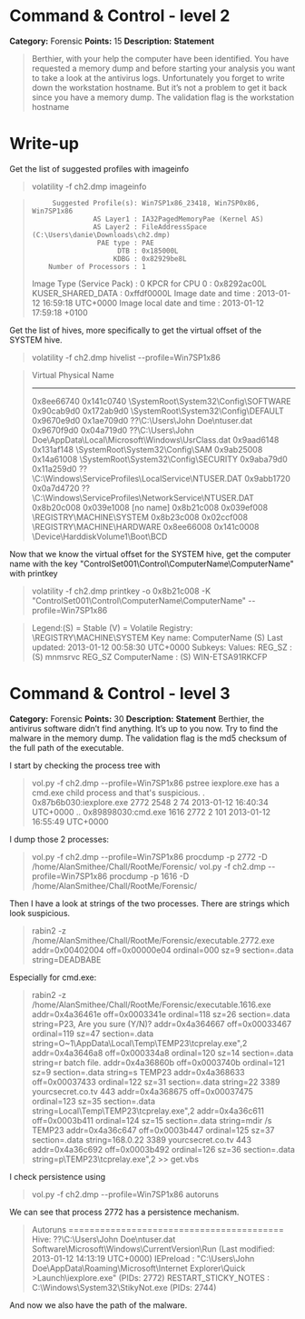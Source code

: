 # Command & Control - level 2
**Category:** Forensic **Points:** 15 **Description:**
**Statement**
> Berthier, with your help the computer have been identified. You have requested a memory dump and before starting your analysis you want to take a look at the antivirus logs. Unfortunately you forget to write down the workstation hostname. But it’s not a problem to get it back since you have a memory dump.
The validation flag is the workstation hostname

# Write-up


Get the list of suggested profiles with imageinfo

> volatility -f ch2.dmp imageinfo



>          Suggested Profile(s): Win7SP1x86_23418, Win7SP0x86, Win7SP1x86
>                    AS Layer1 : IA32PagedMemoryPae (Kernel AS)
>                    AS Layer2 : FileAddressSpace (C:\Users\danie\Downloads\ch2.dmp)
>                     PAE type : PAE
>                          DTB : 0x185000L
>                         KDBG : 0x82929be8L
>         Number of Processors : 1
>    Image Type (Service Pack) : 0
>               KPCR for CPU 0 : 0x8292ac00L
>            KUSER_SHARED_DATA : 0xffdf0000L
>          Image date and time : 2013-01-12 16:59:18 UTC+0000
>    Image local date and time : 2013-01-12 17:59:18 +0100



Get the list of hives, more specifically to get the virtual offset of the SYSTEM hive.
>volatility -f ch2.dmp hivelist --profile=Win7SP1x86


>Virtual    Physical   Name
>---------- ---------- ----
>0x8ee66740 0x141c0740 \SystemRoot\System32\Config\SOFTWARE
>0x90cab9d0 0x172ab9d0 \SystemRoot\System32\Config\DEFAULT
>0x9670e9d0 0x1ae709d0 \??\C:\Users\John Doe\ntuser.dat
>0x9670f9d0 0x04a719d0 \??\C:\Users\John Doe\AppData\Local\Microsoft\Windows\UsrClass.dat
>0x9aad6148 0x131af148 \SystemRoot\System32\Config\SAM
>0x9ab25008 0x14a61008 \SystemRoot\System32\Config\SECURITY
>0x9aba79d0 0x11a259d0 \??\C:\Windows\ServiceProfiles\LocalService\NTUSER.DAT
>0x9abb1720 0x0a7d4720 \??\C:\Windows\ServiceProfiles\NetworkService\NTUSER.DAT
>0x8b20c008 0x039e1008 [no name]
>0x8b21c008 0x039ef008 \REGISTRY\MACHINE\SYSTEM
>0x8b23c008 0x02ccf008 \REGISTRY\MACHINE\HARDWARE
>0x8ee66008 0x141c0008 \Device\HarddiskVolume1\Boot\BCD


Now that we know the virtual offset for the SYSTEM hive, get the computer name with the key "ControlSet001\Control\ComputerName\ComputerName" with printkey

> volatility -f ch2.dmp printkey -o 0x8b21c008 -K "ControlSet001\Control\ComputerName\ComputerName" --profile=Win7SP1x86



> Legend:(S) = Stable (V) = Volatile
> Registry: \REGISTRY\MACHINE\SYSTEM
> Key name: ComputerName (S)
> Last updated: 2013-01-12 00:58:30 UTC+0000
> Subkeys:
> Values:
> REG_SZ                        : (S) mnmsrvc 
> REG_SZ        ComputerName    : (S) WIN-ETSA91RKCFP


# Command & Control - level 3
**Category:** Forensic **Points:** 30 **Description:**
**Statement**
Berthier, the antivirus software didn’t find anything. It’s up to you now. Try to find the malware in the memory dump. The validation flag is the md5 checksum of the full path of the executable.

I start by checking the process tree with

> vol.py -f ch2.dmp --profile=Win7SP1x86 pstree
> iexplore.exe has a cmd.exe child process and that's suspicious.
> . 0x87b6b030:iexplore.exe                            2772   2548      2     74 2013-01-12 16:40:34 UTC+0000
> .. 0x89898030:cmd.exe                                1616   2772      2    101 2013-01-12 16:55:49 UTC+0000


I dump those 2 processes:

> vol.py -f ch2.dmp --profile=Win7SP1x86 procdump -p 2772 -D /home/AlanSmithee/Chall/RootMe/Forensic/
> vol.py -f ch2.dmp --profile=Win7SP1x86 procdump -p 1616 -D /home/AlanSmithee/Chall/RootMe/Forensic/

Then I have a look at strings of the two processes.
There are strings which look suspicious.
> rabin2 -z /home/AlanSmithee/Chall/RootMe/Forensic/executable.2772.exe
> addr=0x00402004 off=0x00000e04 ordinal=000 sz=9 section=.data string=DEADBABE


Especially for cmd.exe:

> rabin2 -z /home/AlanSmithee/Chall/RootMe/Forensic/executable.1616.exe
> addr=0x4a36461e off=0x0003341e ordinal=118 sz=26 section=.data string=P23, Are you sure (Y/N)? 
> addr=0x4a364667 off=0x00033467 ordinal=119 sz=47 section=.data string=O~1\AppData\Local\Temp\TEMP23\tcprelay.exe",2 
> addr=0x4a3646a8 off=0x000334a8 ordinal=120 sz=14 section=.data string=r batch file.
> addr=0x4a36860b off=0x0003740b ordinal=121 sz=9 section=.data string=s TEMP23
> addr=0x4a368633 off=0x00037433 ordinal=122 sz=31 section=.data string=22 3389 yourcsecret.co.tv 443 
> addr=0x4a368675 off=0x00037475 ordinal=123 sz=35 section=.data string=Local\Temp\TEMP23\tcprelay.exe",2 
> addr=0x4a36c611 off=0x0003b411 ordinal=124 sz=15 section=.data string=mdir /s TEMP23
> addr=0x4a36c647 off=0x0003b447 ordinal=125 sz=37 section=.data string=168.0.22 3389 yourcsecret.co.tv 443 
> addr=0x4a36c692 off=0x0003b492 ordinal=126 sz=36 section=.data string=p\TEMP23\tcprelay.exe",2 >> get.vbs


I check persistence using

> vol.py -f ch2.dmp --profile=Win7SP1x86 autoruns


We can see that process 2772 has a persistence mechanism.

> Autoruns =========================================
> Hive: \??\C:\Users\John Doe\ntuser.dat
>    Software\Microsoft\Windows\CurrentVersion\Run (Last modified: 2013-01-12 14:13:19 UTC+0000)
        IEPreload                      : "C:\Users\John Doe\AppData\Roaming\Microsoft\Internet Explorer\Quick >Launch\iexplore.exe" (PIDs: 2772)
        RESTART_STICKY_NOTES           : C:\Windows\System32\StikyNot.exe (PIDs: 2744)
        
        
And now we also have the path of the malware.      
